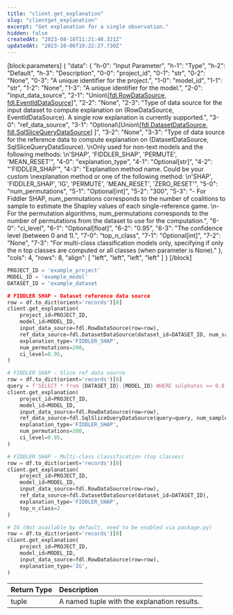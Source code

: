 ```yaml
---
title: "client.get_explanation"
slug: "clientget_explanation"
excerpt: "Get explanation for a single observation."
hidden: false
createdAt: "2023-08-16T11:21:48.321Z"
updatedAt: "2023-10-06T19:22:27.730Z"
---
```

[block:parameters]
{
  "data": {
    "h-0": "Input Parameter",
    "h-1": "Type",
    "h-2": "Default",
    "h-3": "Description",
    "0-0": "project_id",
    "0-1": "str",
    "0-2": "None",
    "0-3": "A unique identifier for the project.",
    "1-0": "model_id",
    "1-1": "str",
    "1-2": "None",
    "1-3": "A unique identifier for the model.",
    "2-0": "input_data_source",
    "2-1": "Union\\[[fdl.RowDataSource](ref:fdldatasetdatasource), [fdl.EventIdDataSource](ref:fdleventiddatasource)]",
    "2-2": "None",
    "2-3": "Type of data source for the input dataset to compute explanation on (RowDataSource, EventIdDataSource). A single row explanation is currently supported.",
    "3-0": "ref_data_source",
    "3-1": "Optional\\[Union\\[[fdl.DatasetDataSource](ref:fdldatasetdatasource), [fdl.SqlSliceQueryDataSource](ref:fdlsqlslicequerydatasource)] ]",
    "3-2": "None",
    "3-3": "Type of data source for the reference data to compute explanation on (DatasetDataSource, SqlSliceQueryDataSource).  \nOnly used for non-text models and the following methods:  \n'SHAP', 'FIDDLER_SHAP', 'PERMUTE', 'MEAN_RESET'",
    "4-0": "explanation_type",
    "4-1": "Optional[str]",
    "4-2": "'FIDDLER_SHAP'",
    "4-3": "Explanation method name. Could be your custom  \nexplanation method or one of the following method:  \n'SHAP', 'FIDDLER_SHAP', 'IG', 'PERMUTE', 'MEAN_RESET', 'ZERO_RESET'",
    "5-0": "num_permutations",
    "5-1": "Optional[int]",
    "5-2": "300",
    "5-3": "- For Fiddler SHAP, num_permutations corresponds to the number of coalitions to sample to estimate the Shapley values of each single-reference game.  \n- For the permutation algorithms, num_permutations corresponds to the number of permutations from the dataset to use for the computation.",
    "6-0": "ci_level",
    "6-1": "Optional[float]",
    "6-2": "0.95",
    "6-3": "The confidence level (between 0 and 1).",
    "7-0": "top_n_class",
    "7-1": "Optional[int]",
    "7-2": "None",
    "7-3": "For multi-class classification models only, specifying if only the n top classes are computed or all classes (when parameter is None)."
  },
  "cols": 4,
  "rows": 8,
  "align": [
    "left",
    "left",
    "left",
    "left"
  ]
}
[/block]


```python Usage
PROJECT_ID = 'example_project'
MODEL_ID = 'example_model'
DATASET_ID = 'example_dataset

# FIDDLER SHAP - Dataset reference data source
row = df.to_dict(orient='records')[0]
client.get_explanation(
    project_id=PROJECT_ID,
    model_id=MODEL_ID,
    input_data_source=fdl.RowDataSource(row=row),
    ref_data_source=fdl.DatasetDataSource(dataset_id=DATASET_ID, num_samples=300),
    explanation_type='FIDDLER_SHAP',
    num_permutations=200,
    ci_level=0.95,
)

# FIDDLER SHAP - Slice ref data source
row = df.to_dict(orient='records')[0]
query = f'SELECT * from {DATASET_ID}.{MODEL_ID} WHERE sulphates >= 0.8'
client.get_explanation(
    project_id=PROJECT_ID,
    model_id=MODEL_ID,
    input_data_source=fdl.RowDataSource(row=row),
    ref_data_source=fdl.SqlSliceQueryDataSource(query=query, num_samples=100),
    explanation_type='FIDDLER_SHAP',
    num_permutations=200,
    ci_level=0.95,
)

# FIDDLER SHAP - Multi-class classification (top classes)
row = df.to_dict(orient='records')[0]
client.get_explanation(
    project_id=PROJECT_ID,
    model_id=MODEL_ID,
    input_data_source=fdl.RowDataSource(row=row),
    ref_data_source=fdl.DatasetDataSource(dataset_id=DATASET_ID),
    explanation_type='FIDDLER_SHAP',
    top_n_class=2
)

# IG (Not available by default, need to be enabled via package.py)
row = df.to_dict(orient='records')[0]
client.get_explanation(
    project_id=PROJECT_ID,
    model_id=MODEL_ID,
    input_data_source=fdl.RowDataSource(row=row),
    explanation_type='IG',
)
```

| Return Type | Description                                 |
| :---------- | :------------------------------------------ |
| tuple       | A named tuple with the explanation results. |